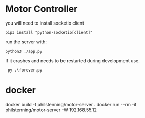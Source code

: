 # Motor Controller

you will need to install socketio client

```
pip3 install "python-socketio[client]"
```

run the server with:

```
python3 ./app.py
```

If it crashes and needs to be restarted during development
use.

```
 py .\forever.py
```

# docker

docker build -t philstenning/motor-server .
docker run --rm -it philstenning/motor-server -W 192.168.55.12

